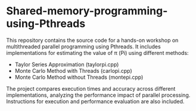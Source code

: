 # Shared-memory-programming-using-Pthreads
This repository contains the source code for a hands-on workshop on multithreaded parallel programming using Pthreads. It includes implementations for estimating the value of π (Pi) using different methods:  
* Taylor Series Approximation (taylorpi.cpp)
* Monte Carlo Method with Threads (carlopi.cpp) 
* Monte Carlo Method without Threads (montepi.cpp)

The project compares execution times and accuracy across different implementations, analyzing the performance impact of parallel processing. Instructions for execution and performance evaluation are also included.
